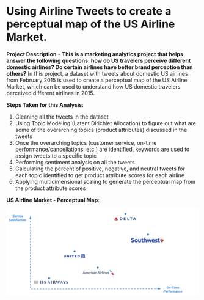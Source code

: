 # Using Airline Tweets to create a perceptual map of the US Airline Market. 

**Project Description** - **This is a marketing analytics project that helps answer the following questions: how do US travelers perceive different domestic airlines? Do certain airlines have better brand perception than others?** In this project, a dataset with tweets about domestic US airlines from February 2015 is used to create a perceptual map of the US Airline Market, which can be used to understand how US domestic travelers perceived different airlines in 2015. 

**Steps Taken for this Analysis**: 

1. Cleaning all the tweets in the dataset
2. Using Topic Modeling (Latent Dirichlet Allocation) to figure out what are some of the overarching topics (product attributes) discussed in the tweets
3. Once the overarching topics (customer service, on-time performance/cancellations, etc.) are identified, keywords are used to assign tweets to a specific topic 
4. Performing sentiment analysis on all the tweets
5. Calculating the percent of positive, negative, and neutral tweets for each topic identified to get product attribute scores for each airline
6. Applying multidimensional scaling to generate the perceptual map from the product attribute scores

**US Airline Market - Perceptual Map**: 

![](images/US%20Airline%20Perceptual%20Map.png)
